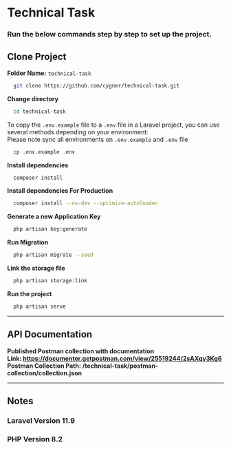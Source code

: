 # Technical Task

### Run the below commands step by step to set up the project.

## Clone Project
**Folder Name:** `technical-task`
```bash
  git clone https://github.com/cygner/technical-task.git
```

**Change directory**
```bash
  cd technical-task
```

To copy the `.env.example` file to a `.env` file in a Laravel project, you can use several methods depending on your environment:
<br/>Please note sync all environments on `.env.example` and `.env` file
```bash
  cp .env.example .env
```

**Install dependencies**
```bash
  composer install
```

**Install dependencies For Production**
```bash
  composer install --no-dev --optimize-autoloader
```

**Generate a new Application Key**
```bash
  php artisan key:generate
```

**Run Migration**
```bash
  php artisan migrate --seed
```

**Link the storage file**
```bash
  php artisan storage:link
```

**Run the project**
```bash
  php artisan serve
```

<hr/>

## API Documentation

**Published Postman collection with documentation**
<br/><b>Link:<b/> https://documenter.getpostman.com/view/25519244/2sAXqy3Kg6
<br/><b>Postman Collection Path:<b/> /technical-task/postman-collection/collection.json
<hr/>

## Notes

### Laravel Version 11.9
### PHP Version 8.2
